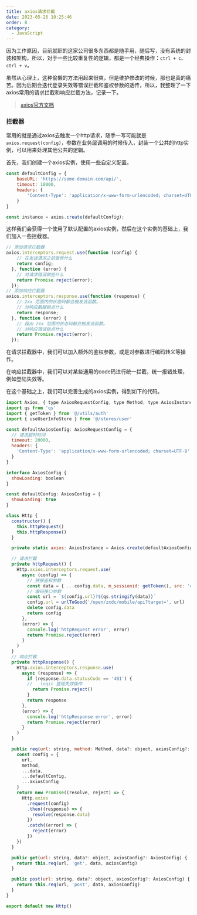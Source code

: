 ```yaml
---
title: axios请求拦截
date: 2023-05-26 10:25:46
order: 8
category: 
  - JavaScript
---
```


因为工作原因，目前就职的这家公司很多东西都是随手用，随后写，没有系统的封装和架构，所以，对于一些比较重复性的逻辑，都是一个经典操作：`ctrl + c`、`ctrl + v`。

虽然从心理上，这种偷懒的方法用起来很爽，但是维护修改的时候，那也是真的痛苦。因为后期会迭代登录失效等错误拦截和鉴权参数的透传，所以，我整理了一下axios常用的请求拦截和响应拦截方法，记录一下。

> [axios官方文档](https://www.axios-http.cn/docs/instance)

<!-- @format -->
### 拦截器

常用的就是通过axios去触发一个http请求，随手一写可能就是`axios.request(config)`，参数在业务层调用的时候传入，封装一个公共的http实例，可以用来处理其他公共的逻辑。

首先，我们创建一个axios实例，使用一些自定义配置。

```js
const defaultConfig = {
    baseURL: 'https://some-domain.com/api/',
    timeout: 10000,
    headers: {
        'Content-Type': 'application/x-www-form-urlencoded; charset=UTF-8'
    }
}

const instance = axios.create(defaultConfig);
```

这样我们会获得一个使用了默认配置的axios实例，然后在这个实例的基础上，我们加入一些拦截器。

```js
// 添加请求拦截器
axios.interceptors.request.use(function (config) {
    // 在发送请求之前做些什么
    return config;
  }, function (error) {
    // 对请求错误做些什么
    return Promise.reject(error);
  });
// 添加响应拦截器
axios.interceptors.response.use(function (response) {
    // 2xx 范围内的状态码都会触发该函数。
    // 对响应数据做点什么
    return response;
  }, function (error) {
    // 超出 2xx 范围的状态码都会触发该函数。
    // 对响应错误做点什么
    return Promise.reject(error);
  });
```

在请求拦截器中，我们可以加入额外的鉴权参数，或是对参数进行编码转义等操作。

在响应拦截器中，我们可以对某些通用的code码进行统一拦截，统一报错处理，例如登陆失效等。

在这个基础之上，我们可以完善生成的axios实例，得到如下的代码。

```js
import Axios, { type AxiosRequestConfig, type Method, type AxiosInstance } from 'axios'
import qs from 'qs'
import { getToken } from '@/utils/auth'
import { useUserInfoStore } from '@/stores/user'

const defaultAxiosConfig: AxiosRequestConfig = {
  // 请求超时时间
  timeout: 20000,
  headers: {
    'Content-Type': 'application/x-www-form-urlencoded; charset=UTF-8'
  }
}

interface AxiosConfig {
  showLoading: boolean
}

const defaultConfig: AxiosConfig = {
  showLoading: true
}

class Http {
  constructor() {
    this.httpRequest()
    this.httpResponse()
  }

  private static axios: AxiosInstance = Axios.create(defaultAxiosConfig)

  // 请求拦截
  private httpRequest() {
    Http.axios.interceptors.request.use(
      async (config) => {
        // 拼接鉴权参数
        const data = { ...config.data, m_sessionid: getToken(), src: '4da_mobile' }
        // 编码接口参数
        const url = `${config.url}?${qs.stringify(data)}`
        config.url = urlToGood('/open/zxdc/mobile/api?target=', url)
        delete config.data
        return config
      },
      (error) => {
        console.log('httpRequest error', error)
        return Promise.reject(error)
      }
    )
  }
  // 响应拦截
  private httpResponse() {
    Http.axios.interceptors.response.use(
      async (response) => {
        if (response.data.statusCode == '401') {
        //   logic 登陆失效操作
          return Promise.reject()
        }
        return response
      },
      (error) => {
        console.log('httpResponse error', error)
        return Promise.reject(error)
      }
    )
  }

  public req(url: string, method: Method, data?: object, axiosConfig?: AxiosConfig) {
    const config = {
      url,
      method,
      ...data,
      ...defaultConfig,
      ...axiosConfig
    }
    return new Promise((resolve, reject) => {
      Http.axios
        .request(config)
        .then((response) => {
          resolve(response.data)
        })
        .catch((error) => {
          reject(error)
        })
    })
  }

  public get(url: string, data?: object, axiosConfig?: AxiosConfig) {
    return this.req(url, 'get', data, axiosConfig)
  }

  public post(url: string, data?: object, axiosConfig?: AxiosConfig) {
    return this.req(url, 'post', data, axiosConfig)
  }
}

export default new Http()

```
